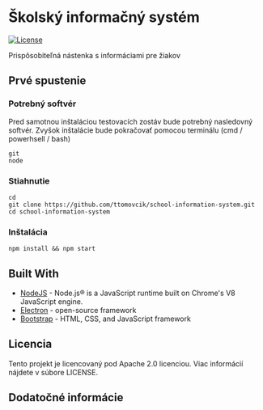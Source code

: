# Školský informačný systém
[![License](https://img.shields.io/badge/License-Apache%202.0-blue.svg)](https://opensource.org/licenses/Apache-2.0)

Prispôsobiteľná nástenka s informáciami pre žiakov

## Prvé spustenie
### Potrebný softvér

Pred samotnou inštaláciou testovacích zostáv bude potrebný nasledovný softvér. Zvyšok inštalácie bude pokračovať pomocou terminálu (cmd / powerhsell / bash)

```
git
node
```

### Stiahnutie

```
cd
git clone https://github.com/ttomovcik/school-information-system.git
cd school-information-system
```

### Inštalácia

```
npm install && npm start
```

## Built With

* [NodeJS](http://www.nodejs.org) - Node.js® is a JavaScript runtime built on Chrome's V8 JavaScript engine.
* [Electron](https://electronjs.org/) - open-source framework
* [Bootstrap](https://getbootstrap.com/) - HTML, CSS, and JavaScript framework


## Licencia

Tento projekt je licencovaný pod Apache 2.0 licenciou. Viac informácií nájdete v súbore LICENSE.

## Dodatočné informácie